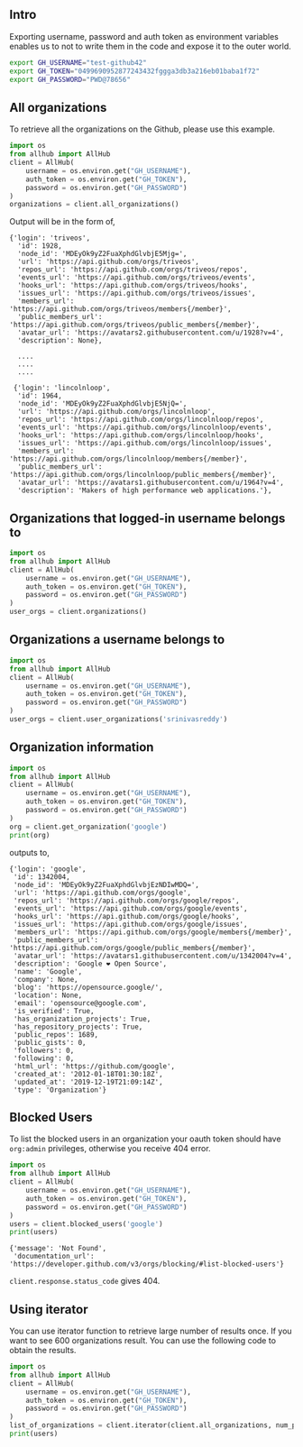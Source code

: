 ## Intro 
Exporting username, password and auth token as environment variables enables us to not to write 
them in the code and expose it to the outer world.

```bash
export GH_USERNAME="test-github42"
export GH_TOKEN="0499690952877243432fggga3db3a216eb01baba1f72"
export GH_PASSWORD="PWD@78656"
```
## All organizations

To retrieve all the organizations on the Github, please use this example.


```python
import os
from allhub import AllHub
client = AllHub(
    username = os.environ.get("GH_USERNAME"),
    auth_token = os.environ.get("GH_TOKEN"),
    password = os.environ.get("GH_PASSWORD")
)
organizations = client.all_organizations()  
```

Output will be in the form of,

```text
{'login': 'triveos',
  'id': 1928,
  'node_id': 'MDEyOk9yZ2FuaXphdGlvbjE5Mjg=',
  'url': 'https://api.github.com/orgs/triveos',
  'repos_url': 'https://api.github.com/orgs/triveos/repos',
  'events_url': 'https://api.github.com/orgs/triveos/events',
  'hooks_url': 'https://api.github.com/orgs/triveos/hooks',
  'issues_url': 'https://api.github.com/orgs/triveos/issues',
  'members_url': 'https://api.github.com/orgs/triveos/members{/member}',
  'public_members_url': 'https://api.github.com/orgs/triveos/public_members{/member}',
  'avatar_url': 'https://avatars2.githubusercontent.com/u/1928?v=4',
  'description': None},

  ....
  ....
  ....

 {'login': 'lincolnloop',
  'id': 1964,
  'node_id': 'MDEyOk9yZ2FuaXphdGlvbjE5NjQ=',
  'url': 'https://api.github.com/orgs/lincolnloop',
  'repos_url': 'https://api.github.com/orgs/lincolnloop/repos',
  'events_url': 'https://api.github.com/orgs/lincolnloop/events',
  'hooks_url': 'https://api.github.com/orgs/lincolnloop/hooks',
  'issues_url': 'https://api.github.com/orgs/lincolnloop/issues',
  'members_url': 'https://api.github.com/orgs/lincolnloop/members{/member}',
  'public_members_url': 'https://api.github.com/orgs/lincolnloop/public_members{/member}',
  'avatar_url': 'https://avatars1.githubusercontent.com/u/1964?v=4',
  'description': 'Makers of high performance web applications.'},
```
## Organizations that logged-in username belongs to

```python
import os
from allhub import AllHub
client = AllHub(
    username = os.environ.get("GH_USERNAME"),
    auth_token = os.environ.get("GH_TOKEN"),
    password = os.environ.get("GH_PASSWORD")
)
user_orgs = client.organizations()
```

## Organizations a username belongs to
```python
import os
from allhub import AllHub
client = AllHub(
    username = os.environ.get("GH_USERNAME"),
    auth_token = os.environ.get("GH_TOKEN"),
    password = os.environ.get("GH_PASSWORD")
)
user_orgs = client.user_organizations('srinivasreddy')
```

## Organization information
```python
import os
from allhub import AllHub
client = AllHub(
    username = os.environ.get("GH_USERNAME"),
    auth_token = os.environ.get("GH_TOKEN"),
    password = os.environ.get("GH_PASSWORD")
)
org = client.get_organization('google')
print(org)
```
outputs to, 
```text
{'login': 'google',
 'id': 1342004,
 'node_id': 'MDEyOk9yZ2FuaXphdGlvbjEzNDIwMDQ=',
 'url': 'https://api.github.com/orgs/google',
 'repos_url': 'https://api.github.com/orgs/google/repos',
 'events_url': 'https://api.github.com/orgs/google/events',
 'hooks_url': 'https://api.github.com/orgs/google/hooks',
 'issues_url': 'https://api.github.com/orgs/google/issues',
 'members_url': 'https://api.github.com/orgs/google/members{/member}',
 'public_members_url': 'https://api.github.com/orgs/google/public_members{/member}',
 'avatar_url': 'https://avatars1.githubusercontent.com/u/1342004?v=4',
 'description': 'Google ❤️ Open Source',
 'name': 'Google',
 'company': None,
 'blog': 'https://opensource.google/',
 'location': None,
 'email': 'opensource@google.com',
 'is_verified': True,
 'has_organization_projects': True,
 'has_repository_projects': True,
 'public_repos': 1689,
 'public_gists': 0,
 'followers': 0,
 'following': 0,
 'html_url': 'https://github.com/google',
 'created_at': '2012-01-18T01:30:18Z',
 'updated_at': '2019-12-19T21:09:14Z',
 'type': 'Organization'}
```
## Blocked Users

To list the blocked users in an organization your oauth token should have `org:admin` privileges, otherwise you receive 404
error.

```python
import os
from allhub import AllHub
client = AllHub(
    username = os.environ.get("GH_USERNAME"),
    auth_token = os.environ.get("GH_TOKEN"),
    password = os.environ.get("GH_PASSWORD")
)
users = client.blocked_users('google')
print(users)
```
```text
{'message': 'Not Found',
 'documentation_url': 'https://developer.github.com/v3/orgs/blocking/#list-blocked-users'}
```

```client.response.status_code``` gives 404.

## Using iterator 
You can use iterator function to retrieve large number of results once. 
If you want to see 600 organizations result. You can use the following code to 
obtain the results.

```python
import os
from allhub import AllHub
client = AllHub(
    username = os.environ.get("GH_USERNAME"),
    auth_token = os.environ.get("GH_TOKEN"),
    password = os.environ.get("GH_PASSWORD")
)
list_of_organizations = client.iterator(client.all_organizations, num_pages=20)
print(users)
```
